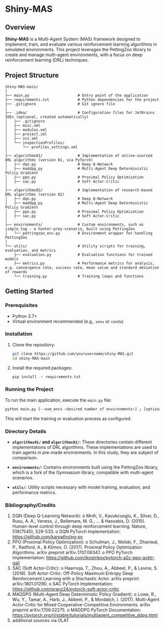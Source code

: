 # Shiny-MAS

## Overview

**Shiny-MAS** is a Multi-Agent System (MAS) framework designed to implement, train, and evaluate various reinforcement learning algorithms in simulated environments. This project leverages the PettingZoo library to create and manage multi-agent environments, with a focus on deep reinforcement learning (DRL) techniques.

## Project Structure

```
shiny-MAS-main/
│
├── main.py                      # Entry point of the application
├── requirements.txt             # Python dependencies for the project
├── .gitignore                   # Git ignore file
│
├── .idea/                       # Configuration files for JetBrains IDEs (optional, created automatically)
│   ├── .gitignore
│   ├── misc.xml
│   ├── modules.xml
│   ├── project.iml
│   ├── vcs.xml
│   └── inspectionProfiles/
│       └── profiles_settings.xml
│
├── algorithms01/                # Implementation of online-sourced DRL algorithms (version 01, via PyTorch)
│   ├── dqn.py                   # Deep Q-Network
│   ├── maddpg.py                # Multi-Agent Deep Deterministic Policy Gradient
│   ├── ppo.py                   # Proximal Policy Optimization
│   ├── sac.py                   # Soft Actor-Critic
│
├── algorithms02/                # Implementation of research-based DRL algorithms (version 02)
│   ├── dqn.py                   # Deep Q-Network
│   ├── maddpg.py                # Multi-Agent Deep Deterministic Policy Gradient
│   ├── ppo.py                   # Proximal Policy Optimization
│   ├── sac.py                   # Soft Actor-Critic
│
├── environments/                # Custom environments, such as simple_tag - a hunter-prey-scenario, built using PettingZoo
│   └── pettingzoo_env.py        # Environment wrapper for handling PettingZoo
│
└── utils/                       # Utility scripts for training, evaluation, and metrics
    ├── evaluation.py            # Evaluation functions for trained models
    ├── metrics.py               # Performance metrics for analysis, e.g. convergence rate, success rate, mean value and standard deviation of rewards
    └── training.py              # Training loops and functions
```

## Getting Started

### Prerequisites

- Python 3.7+
- Virtual environment recommended (e.g., `venv` or `conda`)

### Installation

1. Clone the repository:
   ```bash
   git clone https://github.com/yourusername/shiny-MAS.git
   cd shiny-MAS-main
   ```

2. Install the required packages:
   ```bash
   pip install -r requirements.txt
   ```

### Running the Project

To run the main application, execute the `main.py` file:

```bash
python main.py [--num_envs <desired number of environments>] ; [optional argument]
```

This will start the training or evaluation process as configured.

### Directory Details

- **`algorithms01/` and `algorithms02/`**: These directories contain different implementations of DRL algorithms. These implementations are used to train agents in pre-made environments. In this study, they are subject of comparison.

- **`environments/`**: Contains environments built using the PettingZoo library, which is a fork of the Gymnasium library, compatible with multi-agent scenarios.

- **`utils/`**: Utility scripts necessary with model training, evaluation, and performance metrics.

### Bibliography/Credits

1.	DQN (Deep Q-Learning Network):
o	Mnih, V., Kavukcuoglu, K., Silver, D., Rusu, A. A., Veness, J., Bellemare, M. G., ... & Hassabis, D. (2015). Human-level control through deep reinforcement learning. Nature, 518(7540), 529-533.
o	DQN PyTorch Implementation: https://github.com/karpathy/pg-py
2.	PPO (Proximal Policy Optimization):
o	Schulman, J., Wolski, F., Dhariwal, P., Radford, A., & Klimov, O. (2017). Proximal Policy Optimization Algorithms. arXiv preprint arXiv:1707.06347.
o	PPO PyTorch Implementation: https://github.com/ikostrikov/pytorch-a2c-ppo-acktr-gail
3.	SAC (Soft Actor-Critic):
o	Haarnoja, T., Zhou, A., Abbeel, P., & Levine, S. (2018). Soft Actor-Critic: Off-Policy Maximum Entropy Deep Reinforcement Learning with a Stochastic Actor. arXiv preprint arXiv:1801.01290.
o SAC PyTorch Implementation: https://github.com/pranz24/pytorch-soft-actor-critic
4.	MADDPG (Multi-Agent Deep Deterministic Policy Gradient):
o	Lowe, R., Wu, Y., Tamar, A., Harb, J., Abbeel, P., & Mordatch, I. (2017). Multi-Agent Actor-Critic for Mixed Cooperative-Competitive Environments. arXiv preprint arXiv:1706.02275.
o	MADDPG PyTorch Documentation: https://pytorch.org/rl/stable/tutorials/multiagent_competitive_ddpg.html
5. additional sources via OLAT 
